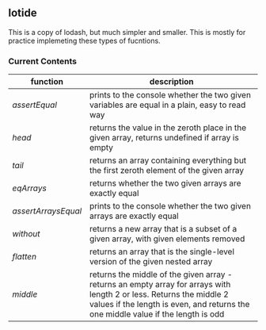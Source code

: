 ## lotide
This is a copy of lodash, but much simpler and smaller. This is mostly for practice implemeting these types of fucntions.

### Current Contents
| function | description|
| -------- |  --------- |
| *assertEqual* | prints to the console whether the two given variables are equal in a plain, easy to read way |
| *head* | returns the value in the zeroth place in the given array, returns undefined if array is empty|
| *tail* | returns an array containing everything but the first zeroth element of the given array |
| *eqArrays* | returns whether the two given arrays are exactly equal |
| *assertArraysEqual* | prints to the console whether the two given arrays are exactly equal |
| *without* | returns a new array that is a subset of a given array, with given elements removed |
| *flatten* | returns an array that is the single-level version of the given nested array |
| *middle* | returns the middle of the given array - returns an empty array for arrays with length 2 or less. Returns the middle 2 values if the length is even, and returns the one middle value if the length is odd |